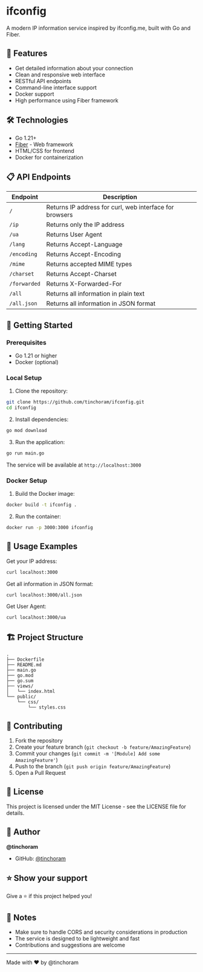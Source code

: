 # ifconfig

A modern IP information service inspired by ifconfig.me, built with Go and Fiber.

## 🚀 Features

- Get detailed information about your connection
- Clean and responsive web interface
- RESTful API endpoints
- Command-line interface support
- Docker support
- High performance using Fiber framework

## 🛠️ Technologies

- Go 1.21+
- [Fiber](https://github.com/gofiber/fiber) - Web framework
- HTML/CSS for frontend
- Docker for containerization

## 📋 API Endpoints

| Endpoint | Description |
|----------|-------------|
| `/` | Returns IP address for curl, web interface for browsers |
| `/ip` | Returns only the IP address |
| `/ua` | Returns User Agent |
| `/lang` | Returns Accept-Language |
| `/encoding` | Returns Accept-Encoding |
| `/mime` | Returns accepted MIME types |
| `/charset` | Returns Accept-Charset |
| `/forwarded` | Returns X-Forwarded-For |
| `/all` | Returns all information in plain text |
| `/all.json` | Returns all information in JSON format |

## 🚦 Getting Started

### Prerequisites

- Go 1.21 or higher
- Docker (optional)

### Local Setup

1. Clone the repository:
```bash
git clone https://github.com/tinchoram/ifconfig.git
cd ifconfig
```

2. Install dependencies:
```bash
go mod download
```

3. Run the application:
```bash
go run main.go
```

The service will be available at `http://localhost:3000`

### Docker Setup

1. Build the Docker image:
```bash
docker build -t ifconfig .
```

2. Run the container:
```bash
docker run -p 3000:3000 ifconfig
```

## 📝 Usage Examples

Get your IP address:
```bash
curl localhost:3000
```

Get all information in JSON format:
```bash
curl localhost:3000/all.json
```

Get User Agent:
```bash
curl localhost:3000/ua
```

## 🏗️ Project Structure

```
.
├── Dockerfile
├── README.md
├── main.go
├── go.mod
├── go.sum
├── views/
│   └── index.html
└── public/
    └── css/
        └── styles.css
```

## 🤝 Contributing

1. Fork the repository
2. Create your feature branch (`git checkout -b feature/AmazingFeature`)
3. Commit your changes (`git commit -m '[Module] Add some AmazingFeature'`)
4. Push to the branch (`git push origin feature/AmazingFeature`)
5. Open a Pull Request

## 📜 License

This project is licensed under the MIT License - see the LICENSE file for details.

## 👤 Author

**@tinchoram**

* GitHub: [@tinchoram](https://github.com/tinchoram)

## ⭐️ Show your support

Give a ⭐️ if this project helped you!

## 📝 Notes

- Make sure to handle CORS and security considerations in production
- The service is designed to be lightweight and fast
- Contributions and suggestions are welcome

---
Made with ❤️ by @tinchoram
